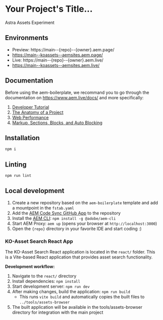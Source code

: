 # Your Project's Title...

Astra Assets Experiment

## Environments

- Preview: https://main--{repo}--{owner}.aem.page/
- https://main--koassets--aemsites.aem.page/
- Live: https://main--{repo}--{owner}.aem.live/
- https://main--koassets--aemsites.aem.live/

## Documentation

Before using the aem-boilerplate, we recommand you to go through the documentation on https://www.aem.live/docs/ and more specifically:

1. [Developer Tutorial](https://www.aem.live/developer/tutorial)
2. [The Anatomy of a Project](https://www.aem.live/developer/anatomy-of-a-project)
3. [Web Performance](https://www.aem.live/developer/keeping-it-100)
4. [Markup, Sections, Blocks, and Auto Blocking](https://www.aem.live/developer/markup-sections-blocks)

## Installation

```sh
npm i
```

## Linting

```sh
npm run lint
```

## Local development

1. Create a new repository based on the `aem-boilerplate` template and add a mountpoint in the `fstab.yaml`
1. Add the [AEM Code Sync GitHub App](https://github.com/apps/aem-code-sync) to the repository
1. Install the [AEM CLI](https://github.com/adobe/helix-cli): `npm install -g @adobe/aem-cli`
1. Start AEM Proxy: `aem up` (opens your browser at `http://localhost:3000`)
1. Open the `{repo}` directory in your favorite IDE and start coding :)

### KO-Asset Search React App

The KO-Asset Search React application is located in the `react/` folder. This is a Vite-based React application that provides asset search functionality.

**Development workflow:**

1. Navigate to the `react/` directory
2. Install dependencies: `npm install`
3. Start development server: `npm run dev`
4. After making changes, build the application: `npm run build`
   - This runs `vite build` and automatically copies the built files to `../tools/assets-browser`
5. The built application will be available in the tools/assets-browser directory for integration with the main project
